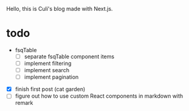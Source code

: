 Hello, this is Culi's blog made with Next.js.

# todo
- fsqTable
  - [ ] separate fsqTable component items
  - [ ] implement filtering
  - [ ] implement search
  - [ ] implement pagination
- [x] finish first post (cat garden)
- [ ] figure out how to use custom React components in markdown with remark
